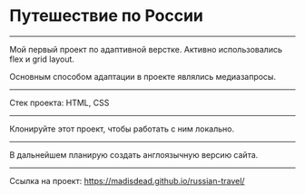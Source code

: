# Путешествие по России

_____________

Мой первый проект по адаптивной верстке. Активно использовались 
flex и grid layout.

Основным способом адаптации в проекте являлись медиазапросы.

_____________

Стек проекта: HTML, CSS

_____________

Клонируйте этот проект, чтобы работать с ним локально.

_____________

В дальнейшем планирую создать англоязычную версию сайта.

_____________

Ссылка на проект: https://madisdead.github.io/russian-travel/
